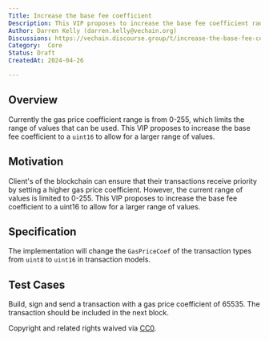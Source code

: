 ```yaml
---
Title: Increase the base fee coefficient
Description: This VIP proposes to increase the base fee coefficient range from 0-255 (2^8) to a larger range of 0-65535 (2^16)
Author: Darren Kelly (darren.kelly@vechain.org)
Discussions: https://vechain.discourse.group/t/increase-the-base-fee-coefficient/109
Category:  Core
Status: Draft
CreatedAt: 2024-04-26

---
```


## Overview

Currently the gas price coefficient range is from 0-255, which limits the range of values that can be used. This VIP proposes to increase the base fee coefficient to a `uint16` to allow for a larger range of values.

## Motivation

Client's of the blockchain can ensure that their transactions receive priority by setting a higher gas price coefficient. However, the current range of values is limited to 0-255. This VIP proposes to increase the base fee coefficient to a uint16 to allow for a larger range of values.

## Specification
  
The implementation will change the `GasPriceCoef` of the transaction types from `uint8` to `uint16` in transaction models.

## Test Cases
  
Build, sign and send a transaction with a gas price coefficient of 65535. The transaction should be included in the next block.

Copyright and related rights waived via [CC0](./LICENSE.md).
